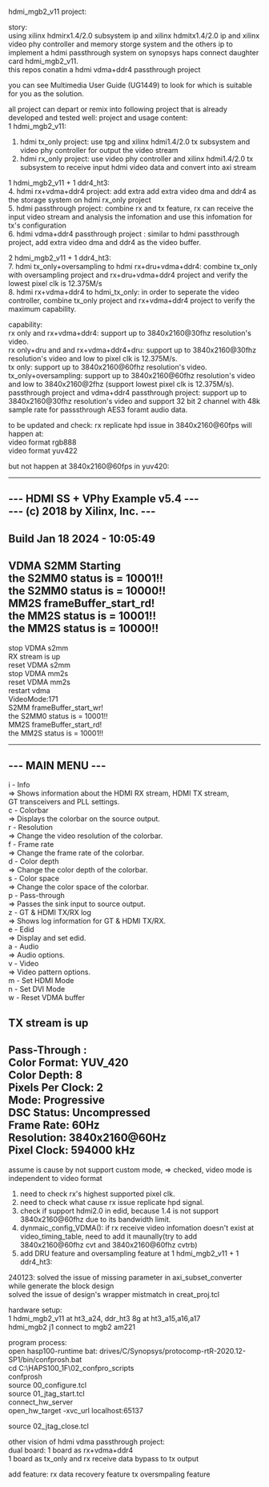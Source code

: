 hdmi_mgb2_v11 project:  

story:   
using xilinx hdmirx1.4/2.0 subsystem ip and xilinx hdmitx1.4/2.0 ip and xilinx video phy controller and memory storge system and the others ip 
to implement a hdmi passthrough system on synopsys haps connect daughter card hdmi_mgb2_v11.  
this repos conatin a hdmi vdma+ddr4 passthrough project  

you can see Multimedia User Guide (UG1449) to look for which is suitable for you as the solution.  


all project can depart or remix into following project that is already developed and tested well: 
project and usage content:  
1 hdmi_mgb2_v11:
1. hdmi tx_only project: use tpg and xilinx hdmi1.4/2.0 tx subsystem and video phy controller for output the video stream   
2. hdmi rx_only project: use video phy controller and xilinx hdmi1.4/2.0 tx subsystem to receive input hdmi video data and convert into axi stream
   
1 hdmi_mgb2_v11 + 1 ddr4_ht3:   
4. hdmi rx+vdma+ddr4 project: add extra add extra video dma and ddr4 as the storage system on hdmi rx_only project  
5. hdmi passthrough project: combine rx and tx feature,  rx can receive the input video stream and analysis the infomation and use this infomation for tx's configuration  
6. hdmi vdma+ddr4 passthrough project : similar to hdmi passthrough project, add extra video dma and ddr4 as the video buffer.   

2 hdmi_mgb2_v11 + 1 ddr4_ht3:   
7. hdmi tx_only+oversampling to hdmi rx+dru+vdma+ddr4: combine tx_only with oversampling project and rx+dru+vdma+ddr4 project and verify the lowest pixel clk is 12.375M/s  
8. hdmi rx+vdma+ddr4 to hdmi_tx_only: in order to seperate the video controller, combine tx_only project and rx+vdma+ddr4 project to verify the maximum capability.

capability:  
rx only and rx+vdma+ddr4: support up to 3840x2160@30fhz resolution's video.  
rx only+dru and and rx+vdma+ddr4+dru: support up to 3840x2160@30fhz resolution's video and low to pixel clk is 12.375M/s.  
tx only: support up to 3840x2160@60fhz resolution's video.  
tx_only+oversampling: support up to 3840x2160@60fhz resolution's video and low to 3840x2160@2fhz (support lowest pixel clk is 12.375M/s).  
passthrough project and vdma+ddr4 passthrough project: support up to 3840x2160@30fhz resolution's video and support 32 bit 2 channel with 48k sample rate for passsthrough AES3 foramt audio data.  




to be updated and check:
rx replicate hpd issue in 3840x2160@60fps will happen at:  
video format rgb888  
video format yuv422

but not happen at 3840x2160@60fps in yuv420:  

--------------------------------------  
---  HDMI SS + VPhy Example v5.4   ---  
---  (c) 2018 by Xilinx, Inc.      ---  
--------------------------------------  
Build Jan 18 2024 - 10:05:49  
--------------------------------------  
VDMA S2MM Starting  
the S2MM0 status is = 10001!!  
the S2MM0 status is = 10000!!  
MM2S frameBuffer_start_rd!  
the MM2S status is = 10001!!  
the MM2S status is = 10000!!  
---------------------------------  
stop VDMA s2mm  
RX stream is up  
reset VDMA s2mm  
stop VDMA mm2s  
reset VDMA mm2s  
restart vdma  
VideoMode:171  
S2MM frameBuffer_start_wr!  
the S2MM0 status is = 10001!!  
MM2S frameBuffer_start_rd!  
the MM2S status is = 10001!!  

---------------------  
---   MAIN MENU   ---  
---------------------    
i - Info  
       => Shows information about the HDMI RX stream, HDMI TX stream,  
          GT transceivers and PLL settings.  
c - Colorbar  
       => Displays the colorbar on the source output.  
r - Resolution  
       => Change the video resolution of the colorbar.  
f - Frame rate  
       => Change the frame rate of the colorbar.  
d - Color depth  
       => Change the color depth of the colorbar.  
s - Color space  
       => Change the color space of the colorbar.  
p - Pass-through  
       => Passes the sink input to source output.  
z - GT & HDMI TX/RX log  
       => Shows log information for GT & HDMI TX/RX.  
e - Edid  
       => Display and set edid.  
a - Audio  
       => Audio options.  
v - Video  
       => Video pattern options.  
m - Set HDMI Mode  
n - Set DVI Mode  
w - Reset VDMA buffer  
  
  
TX stream is up  
--------  
Pass-Through :  
        Color Format:             YUV_420  
        Color Depth:              8  
        Pixels Per Clock:         2  
        Mode:                     Progressive  
        DSC Status:               Uncompressed  
        Frame Rate:               60Hz  
        Resolution:               3840x2160@60Hz  
        Pixel Clock:              594000 kHz  
--------  

  
assume is cause by not support custom mode, => checked, video mode is independent to video format    
1. need to check rx's highest supported pixel clk.
2. need to check what cause rx issue replicate hpd signal.
3. check if support hdmi2.0 in edid, because 1.4 is not support 3840x2160@60fhz due to its bandwidth limit.
4. dynmaic_config_VDMA(): if rx receive video infomation doesn't exist at video_timing_table, need to add it maunally(try to add 3840x2160@60fhz cvt and 3840x2160@60fhz cvtrb)
5. add DRU feature and oversampling feature at 1 hdmi_mgb2_v11 + 1 ddr4_ht3: 


240123: solved the issue of missing parameter in axi_subset_converter while generate the block design  
        solved the issue of design's wrapper mistmatch in creat_proj.tcl




hardware setup:   
1 hdmi_mgb2_v11 at ht3_a24, ddr_ht3 8g at ht3_a15,a16,a17  
hdmi_mgb2 j1 connect to mgb2 am221  

program process:  
open hasp100-runtime bat: drives/C/Synopsys/protocomp-rtR-2020.12-SP1/bin/confprosh.bat  
cd C:\HAPS100_1F\02_confpro_scripts  
confprosh  
source 00_configure.tcl  
source 01_jtag_start.tcl  
connect_hw_server  
open_hw_target -xvc_url localhost:65137  

source 02_jtag_close.tcl



other vision of hdmi vdma passthrough project:  
dual board: 1 board as rx+vdma+ddr4  
            1 board as tx_only and rx receive data bypass to tx output  
            
add feature:  rx data recovery feature
              tx oversmpaling feature
